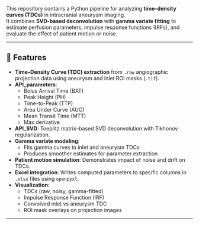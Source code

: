 
This repository contains a Python pipeline for analyzing **time–density curves (TDCs)** in intracranial aneurysm imaging.  
It combines **SVD-based deconvolution** with **gamma variate fitting** to estimate perfusion parameters, impulse response functions (IRFs), and evaluate the effect of patient motion or noise.

---

## 🔑 Features
- **Time–Density Curve (TDC) extraction** from `.raw` angiographic projection data using aneurysm and inlet ROI masks (`.tif`).
- **API_parameters**:
  - Bolus Arrival Time (BAT)
  - Peak Height (PH)
  - Time-to-Peak (TTP)
  - Area Under Curve (AUC)
  - Mean Transit Time (MTT)
  - Max derivative
- **API_SVD**: Toeplitz matrix–based SVD deconvolution with Tikhonov regularization.
- **Gamma variate modeling**:
  - Fits gamma curves to inlet and aneurysm TDCs
  - Produces smoother estimates for parameter extraction
- **Patient motion simulation**: Demonstrates impact of noise and drift on TDCs.
- **Excel integration**: Writes computed parameters to specific columns in `.xlsx` files using `openpyxl`.
- **Visualization**:
  - TDCs (raw, noisy, gamma-fitted)
  - Impulse Response Function (IRF)
  - Convolved inlet vs aneurysm TDC
  - ROI mask overlays on projection images

---
